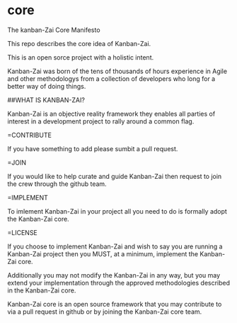 # core
The kanban-Zai Core Manifesto

This repo describes the core idea of Kanban-Zai.  

This is an open sorce project with a holistic intent.

Kanban-Zai was born of the tens of thousands of hours experience in Agile and other methodologys from a collection of developers who long for a better way of doing things.

##WHAT IS KANBAN-ZAI?

Kanban-Zai is an objective reality framework they enables all parties of interest in a development project to rally around a common flag.

=CONTRIBUTE

If you have something to add please sumbit a pull request.

=JOIN

If you would like to help curate and guide Kanban-Zai then request to join the crew through the github team.

=IMPLEMENT

To imlement Kanban-Zai in your project all you need to do is formally adopt the Kanban-Zai core.

=LICENSE

If you choose to implement Kanban-Zai and wish to say you are running a Kanban-Zai project then you MUST, at a minimum, implement the Kanban-Zai core.

Additionally you may not modify the Kanban-Zai in any way, but you may extend your implementation through the approved methodologies described in the Kanban-Zai core.

Kanban-Zai core is an open source framework that you may contribute to via a pull request in github or by joining the Kanban-Zai core team.
